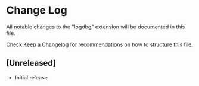 # Change Log

All notable changes to the "logdbg" extension will be documented in this file.

Check [Keep a Changelog](http://keepachangelog.com/) for recommendations on how to structure this file.

## [Unreleased]

- Initial release
